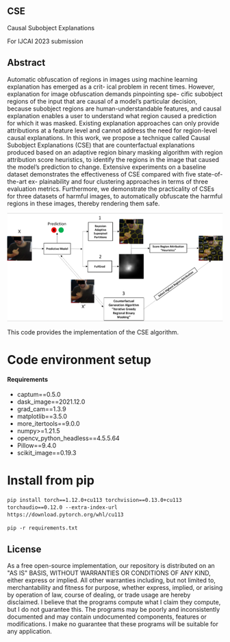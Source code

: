 ## __CSE__
Causal Subobject Explanations

For IJCAI 2023 submission

## __Abstract__

Automatic obfuscation of regions in images using
machine learning explanation has emerged as a crit-
ical problem in recent times. However, explanation
for image obfuscation demands pinpointing spe-
cific subobject regions of the input that are causal
of a model’s particular decision, because subobject
regions are human-understandable features, and
causal explanation enables a user to understand
what region caused a prediction for which it was
masked. Existing explanation approaches can
only provide attributions at a feature level and
cannot address the need for region-level causal
explanations. In this work, we propose a technique
called Causal Subobject Explanations (CSE) that
are counterfactual explanations produced based
on an adaptive region binary masking algorithm
with region attribution score heuristics, to identify
the regions in the image that caused the model’s
prediction to change. Extensive experiments on
a baseline dataset demonstrates the effectiveness
of CSE compared with five state-of-the-art ex-
plainability and four clustering approaches in
terms of three evaluation metrics. Furthermore,
we demonstrate the practicality of CSEs for three
datasets of harmful images, to automatically
obfuscate the harmful regions in these images,
thereby rendering them safe.


![](./img.png)


This code provides the implementation of the CSE algorithm.

# Code environment setup

#### Requirements
- captum==0.5.0
- dask_image==2021.12.0
- grad_cam==1.3.9
- matplotlib==3.5.0
- more_itertools==9.0.0
- numpy>=1.21.5
- opencv_python_headless==4.5.5.64
- Pillow==9.4.0
- scikit_image==0.19.3


# Install from pip

`pip install torch==1.12.0+cu113 torchvision==0.13.0+cu113 torchaudio==0.12.0 --extra-index-url https://download.pytorch.org/whl/cu113`

`pip -r requirements.txt`








## License
As a free open-source implementation, our repository is distributed on an "AS IS" BASIS, WITHOUT WARRANTIES OR CONDITIONS OF ANY KIND, either express or implied. All other warranties including, but not limited to, merchantability and fitness for purpose, whether express, implied, or arising by operation of law, course of dealing, or trade usage are hereby disclaimed. I believe that the programs compute what I claim they compute, but I do not guarantee this. The programs may be poorly and inconsistently documented and may contain undocumented components, features or modifications. I make no guarantee that these programs will be suitable for any application.